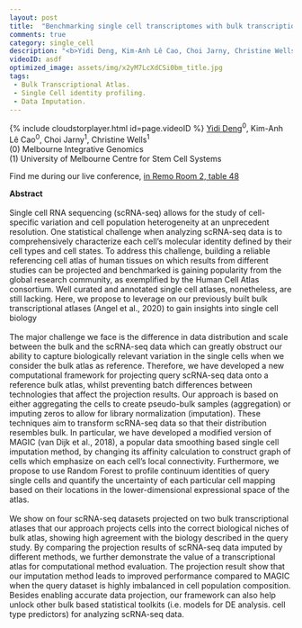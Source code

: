 ```yaml
---
layout: post
title:  "Benchmarking single cell transcriptomes with bulk transcriptional atlases."
comments: true
category: single_cell
description: "<b>Yidi Deng, Kim-Anh Lê Cao, Choi Jarny, Christine Wells</b><br/><br/>Single cell RNA sequencing (scRNA-seq) allows..."
videoID: asdf
optimized_image: assets/img/x2yM7LcXdCSi0bm_title.jpg
tags:
 - Bulk Transcriptional Atlas.
 - Single Cell identity profiling.
 - Data Imputation.
---
```

{% include cloudstorplayer.html id=page.videoID %}
<u>Yidi Deng</u><sup>0</sup>, Kim-Anh Lê Cao<sup>0</sup>, Choi Jarny<sup>1</sup>, Christine Wells<sup>1</sup><br/>
\(0\) Melbourne Integrative Genomics<br/>
\(1\) University of Melbourne Centre for Stem Cell Systems

Find me during our live conference, [in Remo Room 2, table 48](https://remo.co)

<b>Abstract</b><br/>
<br/>Single cell RNA sequencing \(scRNA-seq\) allows for the study of cell-specific variation and cell population heterogeneity at an unprecedent resolution. One statistical challenge when analyzing scRNA-seq data is to comprehensively characterize each cell’s molecular identity defined by their cell types and cell states. To address this challenge, building a reliable referencing cell atlas of human tissues on which results from different studies can be projected and benchmarked is gaining popularity from the global research community, as exemplified by the Human Cell Atlas consortium. Well curated and annotated single cell atlases, nonetheless, are still lacking. Here, we propose to leverage on our previously built bulk transcriptional atlases \(Angel et al., 2020\) to gain insights into single cell biology  <br/><br/>The major challenge we face is the difference in data distribution and scale between the bulk and the scRNA-seq data which can greatly obstruct our ability to capture biologically relevant variation in the single cells when we consider the bulk atlas as reference. Therefore, we have developed a new computational framework for projecting query scRNA-seq data onto a reference bulk atlas, whilst preventing batch differences between technologies that affect the projection results. Our approach is based on either aggregating the cells to create pseudo-bulk samples \(aggregation\) or imputing zeros to allow for library normalization \(imputation\). These techniques aim to transform scRNA-seq data so that their distribution resembles bulk. In particular, we have developed a modified version of MAGIC \(van Dijk et al., 2018\), a popular data smoothing based single cell imputation method, by changing its affinity calculation to construct graph of cells which emphasize on each cell’s local connectivity. Furthermore, we propose to use Random Forest to profile continuum identities of query single cells and quantify the uncertainty of each particular cell mapping based on their locations in the lower-dimensional expressional space of the atlas.<br/><br/>We show on four scRNA-seq datasets projected on two bulk transcriptional atlases that our approach projects cells into the correct biological niches of bulk atlas, showing high agreement with the biology described in the query study. By comparing the projection results of scRNA-seq data imputed by different methods, we further demonstrate the value of a transcriptional atlas for computational method evaluation. The projection result show that our imputation method leads to improved performance compared to MAGIC when the query dataset is highly imbalanced in cell population composition. Besides enabling accurate data projection, our framework can also help unlock other bulk based statistical toolkits \(i.e. models for DE analysis. cell type predictors\) for analyzing scRNA-seq data.<br/>
